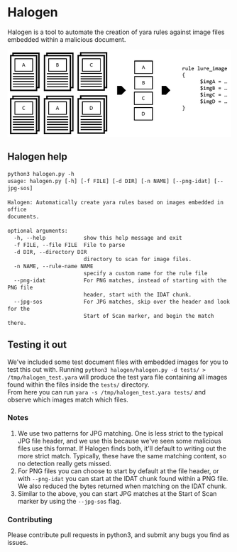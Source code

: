 # Halogen
Halogen is a tool to automate the creation of yara rules against image files embedded within a malicious document. 

![Halo Walkthrough](/images/halo_diagram.png)

## Halogen help 
```
python3 halogen.py -h
usage: halogen.py [-h] [-f FILE] [-d DIR] [-n NAME] [--png-idat] [--jpg-sos]

Halogen: Automatically create yara rules based on images embedded in office
documents.

optional arguments:
  -h, --help            show this help message and exit
  -f FILE, --file FILE  File to parse
  -d DIR, --directory DIR
                        directory to scan for image files.
  -n NAME, --rule-name NAME
                        specify a custom name for the rule file
  --png-idat            For PNG matches, instead of starting with the PNG file
                        header, start with the IDAT chunk.
  --jpg-sos             For JPG matches, skip over the header and look for the
                        Start of Scan marker, and begin the match there.
```
## Testing it out
We've included some test document files with embedded images for you to test this out with.  Running `python3 halogen/halogen.py -d tests/ > /tmp/halogen_test.yara` will produce the test yara file containing all images found within the files inside the `tests/` directory.  
From here you can run `yara -s /tmp/halogen_test.yara tests/` and observe which images match which files. 

### Notes
1. We use two patterns for JPG matching.  One is less strict to the typical JPG file header, and we use this because we've seen some malicious files use this format.  If Halogen finds both, it'll default to writing out the more strict match.  Typically, these have the same matching content, so no detection really gets missed. 
2. For PNG files you can choose to start by default at the file header, or with `--png-idat` you can start at the IDAT chunk found within a PNG file.  We also reduced the bytes returned when matching on the IDAT chunk. 
3. Similar to the above, you can start JPG matches at the Start of Scan marker by using the `--jpg-sos` flag.   


### Contributing
Please contribute pull requests in python3, and submit any bugs you find as issues.
